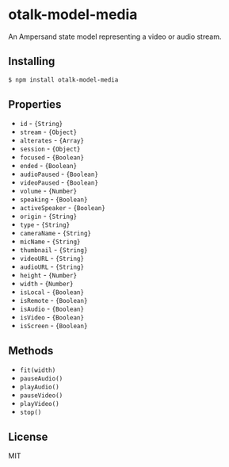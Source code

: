 # otalk-model-media

An Ampersand state model representing a video or audio stream.

## Installing

```sh
$ npm install otalk-model-media
```

## Properties

- `id` - `{String}`
- `stream` - `{Object}`
- `alterates` - `{Array}`
- `session` - `{Object}`
- `focused` - `{Boolean}`
- `ended` - `{Boolean}`
- `audioPaused` - `{Boolean}`
- `videoPaused` - `{Boolean}`
- `volume` - `{Number}`
- `speaking` - `{Boolean}`
- `activeSpeaker` - `{Boolean}`
- `origin` - `{String}`
- `type` - `{String}`
- `cameraName` - `{String}`
- `micName` - `{String}`
- `thumbnail` - `{String}`
- `videoURL` - `{String}`
- `audioURL` - `{String}`
- `height` - `{Number}`
- `width` - `{Number}`
- `isLocal` - `{Boolean}`
- `isRemote` - `{Boolean}`
- `isAudio` - `{Boolean}`
- `isVideo` - `{Boolean}`
- `isScreen` - `{Boolean}`

## Methods

- `fit(width)`
- `pauseAudio()`
- `playAudio()`
- `pauseVideo()`
- `playVideo()`
- `stop()`

## License

MIT
